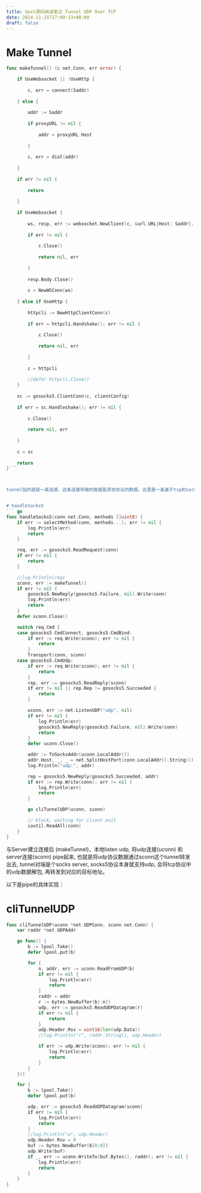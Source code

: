 ```yaml
---
title: Gost源码阅读笔记 Tunnel UDP Over TCP
date: 2024-11-25T17:09:13+08:00
draft: false
---
```

# Make Tunnel
``` go
func makeTunnel() (c net.Conn, err error) {

	if UseWebsocket || !UseHttp {
	
		c, err = connect(Saddr)
	
	} else {
	
		addr := Saddr
	
		if proxyURL != nil {
	
			addr = proxyURL.Host
	
		}
	
		c, err = dial(addr)
	
	}
	
	if err != nil {
	
		return
	
	}
	
	if UseWebsocket {
	
		ws, resp, err := websocket.NewClient(c, &url.URL{Host: Saddr}, nil, 8192, 8192)
	
		if err != nil {
	
			c.Close()
		
			return nil, err
	
		}
	
		resp.Body.Close()
		
		c = NewWSConn(ws)
	
	} else if UseHttp {
	
		httpcli := NewHttpClientConn(c)
	
		if err = httpcli.Handshake(); err != nil {
		
			c.Close()
	
			return nil, err
	
		}
	
		c = httpcli
	
		//defer httpcli.Close()
	}
	
	sc := gosocks5.ClientConn(c, clientConfig)
	
	if err = sc.Handleshake(); err != nil {
	
		c.Close()
	
		return nil, err
	
	}
	
	c = sc
	
	return
}```



tunnel指的就是一条连接，这条连接传输的数据是其他协议的数据，这里是一条基于tcp的socks5协议连接，将用于传输UDP数据。


# handleSocks5
``` go
func handleSocks5(conn net.Conn, methods []uint8) {
	if err := selectMethod(conn, methods...); err != nil {
		log.Println(err)
		return
	}

	req, err := gosocks5.ReadRequest(conn)
	if err != nil {
		return
	}

	//log.Println(req)
	sconn, err := makeTunnel()
	if err != nil {
		gosocks5.NewReply(gosocks5.Failure, nil).Write(conn)
		log.Println(err)
		return
	}
	defer sconn.Close()

	switch req.Cmd {
	case gosocks5.CmdConnect, gosocks5.CmdBind:
		if err := req.Write(sconn); err != nil {
			return
		}
		Transport(conn, sconn)
	case gosocks5.CmdUdp:
		if err := req.Write(sconn); err != nil {
			return
		}
		rep, err := gosocks5.ReadReply(sconn)
		if err != nil || rep.Rep != gosocks5.Succeeded {
			return
		}

		uconn, err := net.ListenUDP("udp", nil)
		if err != nil {
			log.Println(err)
			gosocks5.NewReply(gosocks5.Failure, nil).Write(conn)
			return
		}
		defer uconn.Close()

		addr := ToSocksAddr(uconn.LocalAddr())
		addr.Host, _, _ = net.SplitHostPort(conn.LocalAddr().String())
		log.Println("udp:", addr)

		rep = gosocks5.NewReply(gosocks5.Succeeded, addr)
		if err := rep.Write(conn); err != nil {
			log.Println(err)
			return
		}

		go cliTunnelUDP(uconn, sconn)

		// block, waiting for client exit
		ioutil.ReadAll(conn)
	}
}
```


与Server建立连接后 (makeTunnel)，本地listen udp, 将udp连接(uconn) 和 server连接(sconn) pipe起来, 也就是将udp协议数据通过sconn这个tunnel转发出去, tunnel对端是个socks server, socks5协议本身就支持udp, 会将tcp协议中的udp数据解包, 再转发到对应的目标地址。

 
 以下是pipe的具体实现：
# cliTunnelUDP 
``` go
func cliTunnelUDP(uconn *net.UDPConn, sconn net.Conn) {
	var raddr *net.UDPAddr

	go func() {
		b := lpool.Take()
		defer lpool.put(b)

		for {
			n, addr, err := uconn.ReadFromUDP(b)
			if err != nil {
				log.Println(err)
				return
			}
			raddr = addr
			r := bytes.NewBuffer(b[:n])
			udp, err := gosocks5.ReadUDPDatagram(r)
			if err != nil {
				return
			}
			udp.Header.Rsv = uint16(len(udp.Data))
			//log.Println("r", raddr.String(), udp.Header)

			if err := udp.Write(sconn); err != nil {
				log.Println(err)
				return
			}
		}
	}()

	for {
		b := lpool.Take()
		defer lpool.put(b)

		udp, err := gosocks5.ReadUDPDatagram(sconn)
		if err != nil {
			log.Println(err)
			return
		}
		//log.Println("w", udp.Header)
		udp.Header.Rsv = 0
		buf := bytes.NewBuffer(b[0:0])
		udp.Write(buf)
		if _, err := uconn.WriteTo(buf.Bytes(), raddr); err != nil {
			log.Println(err)
			return
		}
	}
}
```

